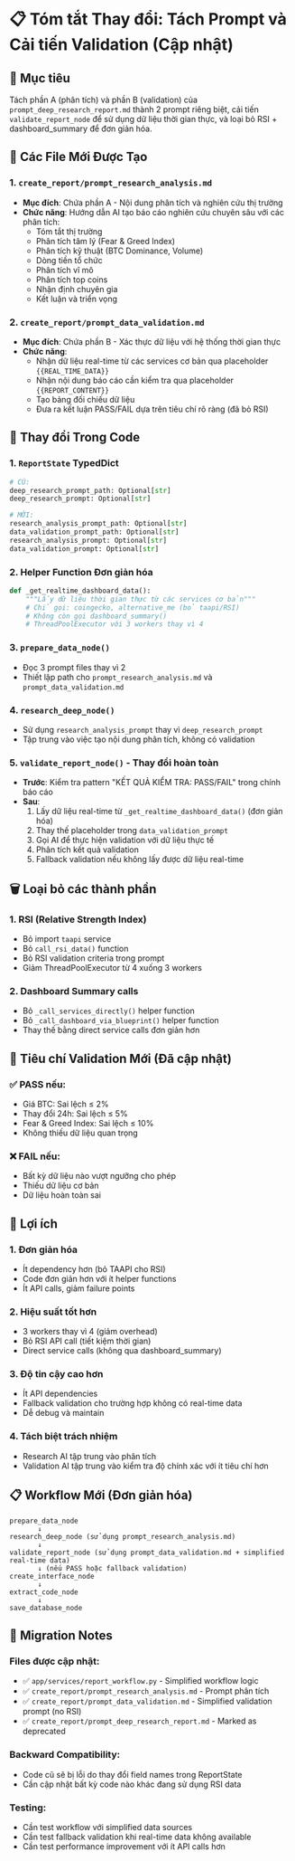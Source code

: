 # 📋 Tóm tắt Thay đổi: Tách Prompt và Cải tiến Validation (Cập nhật)

## 🎯 Mục tiêu
Tách phần A (phân tích) và phần B (validation) của `prompt_deep_research_report.md` thành 2 prompt riêng biệt, cải tiến `validate_report_node` để sử dụng dữ liệu thời gian thực, và loại bỏ RSI + dashboard_summary để đơn giản hóa.

## 📁 Các File Mới Được Tạo

### 1. `create_report/prompt_research_analysis.md`
- **Mục đích**: Chứa phần A - Nội dung phân tích và nghiên cứu thị trường
- **Chức năng**: Hướng dẫn AI tạo báo cáo nghiên cứu chuyên sâu với các phân tích:
  - Tóm tắt thị trường
  - Phân tích tâm lý (Fear & Greed Index)
  - Phân tích kỹ thuật (BTC Dominance, Volume)
  - Dòng tiền tổ chức
  - Phân tích vĩ mô
  - Phân tích top coins
  - Nhận định chuyên gia
  - Kết luận và triển vọng

### 2. `create_report/prompt_data_validation.md`
- **Mục đích**: Chứa phần B - Xác thực dữ liệu với hệ thống thời gian thực
- **Chức năng**: 
  - Nhận dữ liệu real-time từ các services cơ bản qua placeholder `{{REAL_TIME_DATA}}`
  - Nhận nội dung báo cáo cần kiểm tra qua placeholder `{{REPORT_CONTENT}}`
  - Tạo bảng đối chiếu dữ liệu
  - Đưa ra kết luận PASS/FAIL dựa trên tiêu chí rõ ràng (đã bỏ RSI)

## 🔧 Thay đổi Trong Code

### 1. `ReportState` TypedDict
```python
# CŨ:
deep_research_prompt_path: Optional[str]
deep_research_prompt: Optional[str]

# MỚI:
research_analysis_prompt_path: Optional[str]
data_validation_prompt_path: Optional[str]
research_analysis_prompt: Optional[str] 
data_validation_prompt: Optional[str]
```

### 2. Helper Function Đơn giản hóa
```python
def _get_realtime_dashboard_data():
    """Lấy dữ liệu thời gian thực từ các services cơ bản"""
    # Chỉ gọi: coingecko, alternative_me (bỏ taapi/RSI)
    # Không còn gọi dashboard_summary()
    # ThreadPoolExecutor với 3 workers thay vì 4
```

### 3. `prepare_data_node()`
- Đọc 3 prompt files thay vì 2
- Thiết lập path cho `prompt_research_analysis.md` và `prompt_data_validation.md`

### 4. `research_deep_node()`
- Sử dụng `research_analysis_prompt` thay vì `deep_research_prompt`
- Tập trung vào việc tạo nội dung phân tích, không có validation

### 5. `validate_report_node()` - Thay đổi hoàn toàn
- **Trước**: Kiểm tra pattern "KẾT QUẢ KIỂM TRA: PASS/FAIL" trong chính báo cáo
- **Sau**: 
  1. Lấy dữ liệu real-time từ `_get_realtime_dashboard_data()` (đơn giản hóa)
  2. Thay thế placeholder trong `data_validation_prompt`
  3. Gọi AI để thực hiện validation với dữ liệu thực tế
  4. Phân tích kết quả validation
  5. Fallback validation nếu không lấy được dữ liệu real-time

## 🗑️ Loại bỏ các thành phần

### 1. **RSI (Relative Strength Index)**
- Bỏ import `taapi` service
- Bỏ `call_rsi_data()` function
- Bỏ RSI validation criteria trong prompt
- Giảm ThreadPoolExecutor từ 4 xuống 3 workers

### 2. **Dashboard Summary calls**
- Bỏ `_call_services_directly()` helper function
- Bỏ `_call_dashboard_via_blueprint()` helper function
- Thay thế bằng direct service calls đơn giản hơn

## 🎯 Tiêu chí Validation Mới (Đã cập nhật)

### ✅ PASS nếu:
- Giá BTC: Sai lệch ≤ 2%
- Thay đổi 24h: Sai lệch ≤ 5%
- Fear & Greed Index: Sai lệch ≤ 10%
- Không thiếu dữ liệu quan trọng

### ❌ FAIL nếu:
- Bất kỳ dữ liệu nào vượt ngưỡng cho phép
- Thiếu dữ liệu cơ bản
- Dữ liệu hoàn toàn sai

## 🚀 Lợi ích

### 1. **Đơn giản hóa**
- Ít dependency hơn (bỏ TAAPI cho RSI)
- Code đơn giản hơn với ít helper functions
- Ít API calls, giảm failure points

### 2. **Hiệu suất tốt hơn**
- 3 workers thay vì 4 (giảm overhead)
- Bỏ RSI API call (tiết kiệm thời gian)
- Direct service calls (không qua dashboard_summary)

### 3. **Độ tin cậy cao hơn**
- Ít API dependencies
- Fallback validation cho trường hợp không có real-time data
- Dễ debug và maintain

### 4. **Tách biệt trách nhiệm**
- Research AI tập trung vào phân tích
- Validation AI tập trung vào kiểm tra độ chính xác với ít tiêu chí hơn

## 📋 Workflow Mới (Đơn giản hóa)

```
prepare_data_node
       ↓
research_deep_node (sử dụng prompt_research_analysis.md)
       ↓
validate_report_node (sử dụng prompt_data_validation.md + simplified real-time data)
       ↓ (nếu PASS hoặc fallback validation)
create_interface_node
       ↓
extract_code_node
       ↓
save_database_node
```

## 🔄 Migration Notes

### Files được cập nhật:
- ✅ `app/services/report_workflow.py` - Simplified workflow logic
- ✅ `create_report/prompt_research_analysis.md` - Prompt phân tích
- ✅ `create_report/prompt_data_validation.md` - Simplified validation prompt (no RSI)
- ✅ `create_report/prompt_deep_research_report.md` - Marked as deprecated

### Backward Compatibility:
- Code cũ sẽ bị lỗi do thay đổi field names trong ReportState
- Cần cập nhật bất kỳ code nào khác đang sử dụng RSI data

### Testing:
- Cần test workflow với simplified data sources
- Cần test fallback validation khi real-time data không available
- Cần test performance improvement với ít API calls hơn
